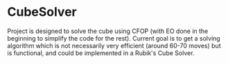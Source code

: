 # CubeSolver

Project is designed to solve the cube using CFOP (with EO done in the beginning to simplify the code for the rest). Current goal is to get a solving algorithm which is not
necessarily very efficient (around 60-70 moves) but is functional, and could be implemented in a Rubik's Cube Solver.
